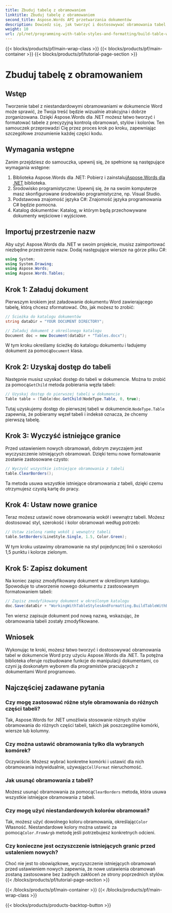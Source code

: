 ```yaml
---
title: Zbuduj tabelę z obramowaniem
linktitle: Zbuduj tabelę z obramowaniem
second_title: Aspose.Words API przetwarzania dokumentów
description: Dowiedz się, jak tworzyć i dostosowywać obramowania tabel w dokumentach Word za pomocą Aspose.Words dla .NET. Postępuj zgodnie z naszym przewodnikiem krok po kroku, aby uzyskać szczegółowe instrukcje.
weight: 10
url: /pl/net/programming-with-table-styles-and-formatting/build-table-with-borders/
---
```


{{< blocks/products/pf/main-wrap-class >}}
{{< blocks/products/pf/main-container >}}
{{< blocks/products/pf/tutorial-page-section >}}

# Zbuduj tabelę z obramowaniem

## Wstęp

Tworzenie tabel z niestandardowymi obramowaniami w dokumencie Word może sprawić, że Twoja treść będzie wizualnie atrakcyjna i dobrze zorganizowana. Dzięki Aspose.Words dla .NET możesz łatwo tworzyć i formatować tabele z precyzyjną kontrolą obramowań, stylów i kolorów. Ten samouczek przeprowadzi Cię przez proces krok po kroku, zapewniając szczegółowe zrozumienie każdej części kodu.

## Wymagania wstępne

Zanim przejdziesz do samouczka, upewnij się, że spełnione są następujące wymagania wstępne:

1.  Biblioteka Aspose.Words dla .NET: Pobierz i zainstaluj[Aspose.Words dla .NET](https://releases.aspose.com/words/net/) biblioteka.
2. Środowisko programistyczne: Upewnij się, że na swoim komputerze masz skonfigurowane środowisko programistyczne, np. Visual Studio.
3. Podstawowa znajomość języka C#: Znajomość języka programowania C# będzie pomocna.
4. Katalog dokumentów: Katalog, w którym będą przechowywane dokumenty wejściowe i wyjściowe.

## Importuj przestrzenie nazw

Aby użyć Aspose.Words dla .NET w swoim projekcie, musisz zaimportować niezbędne przestrzenie nazw. Dodaj następujące wiersze na górze pliku C#:

```csharp
using System;
using System.Drawing;
using Aspose.Words;
using Aspose.Words.Tables;
```

## Krok 1: Załaduj dokument

Pierwszym krokiem jest załadowanie dokumentu Word zawierającego tabelę, którą chcesz sformatować. Oto, jak możesz to zrobić:

```csharp
// Ścieżka do katalogu dokumentów
string dataDir = "YOUR DOCUMENT DIRECTORY";

// Załaduj dokument z określonego katalogu
Document doc = new Document(dataDir + "Tables.docx");
```

 W tym kroku określamy ścieżkę do katalogu dokumentu i ładujemy dokument za pomocą`Document` klasa.

## Krok 2: Uzyskaj dostęp do tabeli

 Następnie musisz uzyskać dostęp do tabeli w dokumencie. Można to zrobić za pomocą`GetChild` metoda pobierania węzła tabeli:

```csharp
// Uzyskaj dostęp do pierwszej tabeli w dokumencie
Table table = (Table)doc.GetChild(NodeType.Table, 0, true);
```

 Tutaj uzyskujemy dostęp do pierwszej tabeli w dokumencie.`NodeType.Table` zapewnia, że pobieramy węzeł tabeli i indeks`0` oznacza, że chcemy pierwszą tabelę.

## Krok 3: Wyczyść istniejące granice

Przed ustawieniem nowych obramowań, dobrym zwyczajem jest wyczyszczenie istniejących obramowań. Dzięki temu nowe formatowanie zostanie zastosowane czysto:

```csharp
// Wyczyść wszystkie istniejące obramowania z tabeli
table.ClearBorders();
```

Ta metoda usuwa wszystkie istniejące obramowania z tabeli, dzięki czemu otrzymujesz czystą kartę do pracy.

## Krok 4: Ustaw nowe granice

Teraz możesz ustawić nowe obramowania wokół i wewnątrz tabeli. Możesz dostosować styl, szerokość i kolor obramowań według potrzeb:

```csharp
// Ustaw zieloną ramkę wokół i wewnątrz tabeli
table.SetBorders(LineStyle.Single, 1.5, Color.Green);
```

W tym kroku ustawimy obramowanie na styl pojedynczej linii o szerokości 1,5 punktu i kolorze zielonym.

## Krok 5: Zapisz dokument

Na koniec zapisz zmodyfikowany dokument w określonym katalogu. Spowoduje to utworzenie nowego dokumentu z zastosowanym formatowaniem tabeli:

```csharp
// Zapisz zmodyfikowany dokument w określonym katalogu
doc.Save(dataDir + "WorkingWithTableStylesAndFormatting.BuildTableWithBorders.docx");
```

Ten wiersz zapisuje dokument pod nową nazwą, wskazując, że obramowania tabeli zostały zmodyfikowane.

## Wniosek

Wykonując te kroki, możesz łatwo tworzyć i dostosowywać obramowania tabel w dokumencie Word przy użyciu Aspose.Words dla .NET. Ta potężna biblioteka oferuje rozbudowane funkcje do manipulacji dokumentami, co czyni ją doskonałym wyborem dla programistów pracujących z dokumentami Word programowo.

## Najczęściej zadawane pytania

### Czy mogę zastosować różne style obramowania do różnych części tabeli?
Tak, Aspose.Words for .NET umożliwia stosowanie różnych stylów obramowania do różnych części tabeli, takich jak poszczególne komórki, wiersze lub kolumny.

### Czy można ustawić obramowania tylko dla wybranych komórek?
 Oczywiście. Możesz wybrać konkretne komórki i ustawić dla nich obramowania indywidualnie, używając`CellFormat` nieruchomość.

### Jak usunąć obramowania z tabeli?
 Możesz usunąć obramowania za pomocą`ClearBorders` metoda, która usuwa wszystkie istniejące obramowania z tabeli.

### Czy mogę użyć niestandardowych kolorów obramowań?
 Tak, możesz użyć dowolnego koloru obramowania, określając`Color` Własność. Niestandardowe kolory można ustawić za pomocą`Color.FromArgb` metodę jeśli potrzebujesz konkretnych odcieni.

### Czy konieczne jest oczyszczenie istniejących granic przed ustaleniem nowych?
Choć nie jest to obowiązkowe, wyczyszczenie istniejących obramowań przed ustawieniem nowych zapewnia, że nowe ustawienia obramowań zostaną zastosowane bez żadnych zakłóceń ze strony poprzednich stylów.
{{< /blocks/products/pf/tutorial-page-section >}}

{{< /blocks/products/pf/main-container >}}
{{< /blocks/products/pf/main-wrap-class >}}

{{< blocks/products/products-backtop-button >}}
